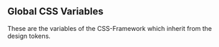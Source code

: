 ## Global CSS Variables

These are the variables of the CSS-Framework which inherit from the design tokens.

